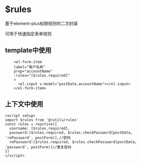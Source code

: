 # $rules
基于element-plus权限规则的二次封装

可用于快速指定表单规则

## template中使用
```vue{4}
    <el-form-item 
    label="客户名称" 
    prop="accountName" 
    :rules="[$rules.required]"
    >
      <el-input v-model="postData.accountName"></el-input>
    </el-form-item>

```

## 上下文中使用

```vue
<script setup>
import $rules from '@/utils/rules'
const rules = reactive({
  username: [$rules.required],
  password:[$rules.required, $rules.checkPassword(postData, 'rePassword', postForm)],//密码
  rePassword:[$rules.required, $rules.checkPassword(postData, 'password', postForm)]//重复密码
})
</script>
```